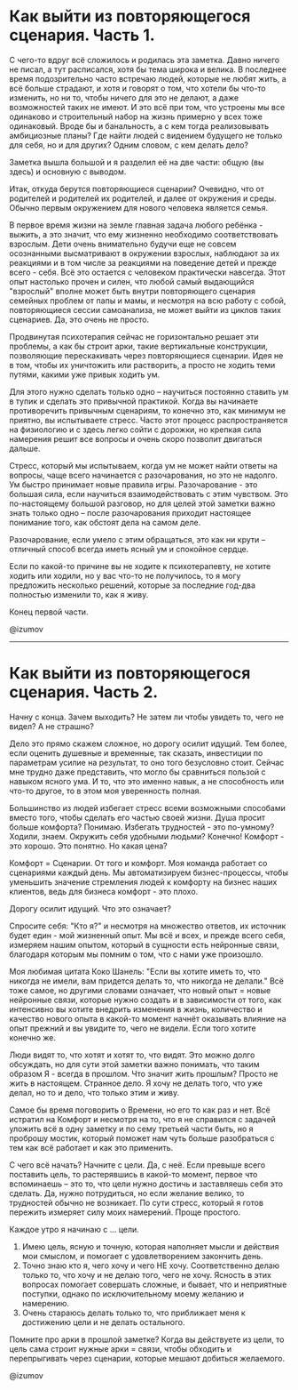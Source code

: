# Как выйти из повторяющегося сценария. Часть 1.

С чего-то вдруг всё сложилось и родилась эта заметка. Давно ничего не писал, а тут расписался, хотя бы тема широка и велика. В последнее время подозрительно часто встречаю людей, которые не любят жить, а всё больше страдают, и хотя и говорят о том, что хотели бы что-то изменить, но ни то, чтобы ничего для это не делают, а даже возможностей таких не имеют. И это всё при том, что устроены мы все одинаково и строительный набор на жизнь примерно у всех тоже одинаковый. Вроде бы и банальность, а с кем тогда реализовывать амбициозные планы? Где найти людей с видением будущего не только для себя, но и для других? Одним словом, с кем делать дело?

Заметка вышла большой и я разделил её на две части: общую (вы здесь) и основную с выводом.

Итак, откуда берутся повторяющиеся сценарии? Очевидно, что от родителей и родителей их родителей, и далее от окружения и среды. Обычно первым окружением для нового человека является семья. 

В первое время жизни на земле главная задача любого ребёнка - выжить, а это значит, что ему жизненно необходимо соответствовать взрослым. Дети очень внимательно будучи еще не совсем осознанными высматривают в окружении взрослых, наблюдают за их реакциями и в том числе за реакциями на поведение детей и прежде всего - себя. Всё это остается с человеком практически навсегда. Этот опыт настолько прочен и силен, что любой самый выдающийся "взрослый" вполне может быть внутри повторяющего сценария семейных проблем от папы и мамы, и несмотря на всю работу с собой, повторяющиеся сессии самоанализа, не может выйти из циклов таких сценариев. Да, это очень не просто. 

Продвинутая психотерапия сейчас не горизонтально решает эти проблемы, а как бы строит арки, такие вертикальные конструкции, позволяющие перескакивать через повторяющиеся сценарии. Идея не в том, чтобы их уничтожить или растворить, а просто не ходить теми путями, какими уже привык ходить ум.

Для этого нужно сделать только одно – научиться постоянно ставить ум в тупик и сделать это привычной практикой. Когда вы начинаете противоречить привычным сценариям, то конечно это, как минимум не приятно, вы испытываете стресс. Часто этот процесс распространяется на физиологию и с здесь легко сойти с дорожки, но крепкая сила намерения решит все вопросы и очень скоро позволит двигаться дальше.

Стресс, который мы испытываем, когда ум не может найти ответы на вопросы, чаще всего начинается с разочарования, но это не надолго. Ум быстро принимает новые правила игры. Разочарование - это большая сила, если научиться взаимодействовать с этим чувством. Это по-настоящему большой разговор, но для целей этой заметки важно знать только одно – после разочарования приходит настоящее понимание того, как обстоят дела на самом деле. 

Разочарование, если умело с этим обращаться, это как ни крути – отличный способ всегда иметь ясный ум и спокойное сердце.

Если по какой-то причине вы не ходите к психотерапевту, не хотите ходить или ходили, но у вас что-то не получилось, то я могу предложить несколько решений, которые за последние год-два полностью изменили то, как я живу.

Конец первой части.

@izumov

---
 # Как выйти из повторяющегося сценария. Часть 2.

Начну с конца. Зачем выходить? Не затем ли чтобы увидеть то, чего не видел? А не страшно?

Дело это прямо скажем сложное, но дорогу осилит идущий. Тем более, если оценить душевные и временные, так сказать, инвестиции по параметрам усилие на результат, то оно того безусловно стоит. Сейчас мне трудно даже представить, что могло бы сравниться пользой с навыком ясного ума. И то, что это именно навык, а не способность или что-то другое, то в этом моя уверенность полная.

Большинство из людей избегает стресс всеми возможными способами вместо того, чтобы сделать его частью своей жизни. Душа просит больше комфорта? Понимаю. Избегать трудностей - это по-умному? Ходили, знаем. Окружить себя удобными людьми? Конечно! Комфорт - это хорошо. Это понятно. Но какая цена?

Комфорт = Сценарии. От того и комфорт. Моя команда работает со сценариями каждый день. Мы автоматизируем бизнес-процессы, чтобы уменьшить значение стремления людей к комфорту на бизнес наших клиентов, ведь для бизнеса комфорт - это плохо.

Дорогу осилит идущий. Что это означает?

Спросите себя: "Кто я?" и несмотря на множество ответов, их источник будет един - мой жизненный опыт. Мы всё и всех, и прежде всего себя, измеряем нашим опытом, который в сущности есть нейронные связи, благодаря которым мы помним о том, что с нами уже произошло.

Моя любимая цитата Коко Шанель: "Если вы хотите иметь то, что никогда не имели, вам придется делать то, что никогда не делали." Всё тоже самое, но другими словами означает, что новый опыт = новые нейронные связи, которые нужно создать и в зависимости от того, как интенсивно вы хотите внедрить изменения в жизнь, количество и качество нового опыта в какой-то момент начнёт оказывать влияние на опыт прежний и вы увидите то, чего не видели. Если того хотите конечно же.

Люди видят то, что хотят и хотят то, что видят. Это можно долго обсуждать, но для сути этой заметки важно понимать, что таким образом Я - всегда в прошлом. Что значит жить прошлым? Просто не жить в настоящем. Странное дело. Я хочу не делать того, что уже делал, но то и дело, что только этим и живу. 

Самое бы время поговорить о Времени, но его то как раз и нет. Всё истратил на Комфорт и несмотря на то, что я не справился с задачей уложить всё в одну заметку и по сему третьей части быть, но я проброшу мостик, который поможет нам чуть больше разобраться с тем как всё работает и как это применить.

С чего всё начать? Начните с цели. Да, с неё.
Если превыше всего поставить цель, то растерявшись в какой-то момент, первое что вспоминаешь – это то, что цели нужно достичь и заставляешь себя это сделать. Да, нужно потрудиться, но если желание велико, то трудностей обычно не возникает. По сути стресс, который я готов пережить измеряет силу моих намерений. Проще простого.

Каждое утро я начинаю с ... цели.
1. Имею цель, ясную и точную, которая наполняет мысли и действия мои смыслом, и помогает с удовлетворением закончить день.
2. Точно знаю кто я, чего хочу и чего НЕ хочу. Соответственно делаю только то, что хочу и не делаю того, чего не хочу. Ясность в этих вопросах помогает совершать сложные, и бывает, что и неприятные поступки, однако по исключительному моему желанию и намерению.
3. Очень стараюсь делать только то, что приближает меня к достижению цели и не делать остального.

Помните про арки в прошлой заметке? Когда вы действуете из цели, то цель сама строит нужные арки = связи, чтобы обходить и перепрыгивать через сценарии, которые мешают добиться желаемого.

@izumov